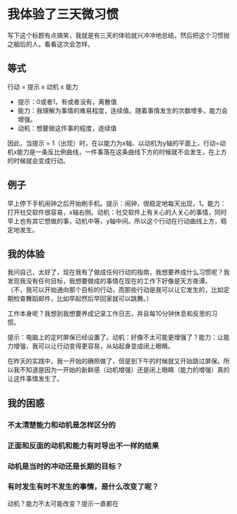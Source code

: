 # 我体验了三天微习惯

写下这个标题有点搞笑，我就是有三天的体验就兴冲冲地总结，然后把这个习惯抛之脑后的人。看看这次会怎样。
## 等式
行动 = 提示 x 动机 x 能力

- 提示：0或者1，有或者没有，离散值
- 能力：我理解为事情的难易程度，连续值。随着事情发生的次数增多，能力会增强。
- 动机：想要做这件事的程度，连续值

因此，当提示 = 1（出现）时，在以能力为x轴、以动机为y轴的平面上，行动=动机x能力是一条反比例曲线，一件事落在这条曲线下方的时候就不会发生，在上方的时候就会变成行动。

## 例子
早上停下手机闹钟之后开始刷手机。提示：闹钟，很稳定地每天出现，1。能力：打开社交软件很容易，x轴右侧。动机：社交软件上有关心的人关心的事情，同时早上也有其它想做的事，动机中等，y轴中间。所以这个行动在行动曲线上方，稳定地发生。
## 我的体验
我问自己，太好了，现在我有了做成任何行动的指南，我想要养成什么习惯呢？我发现我没有任何目标，我想要做成的事情在现在的工作下好像是天方夜谭。
（不，我可以开始通向那个目标的行动，而那些行动是我可以让它发生的，比如定期检查舞蹈邮件，比如早起然后早回家就可以跳舞。）

工作本身呢？我想到我想要养成记录工作日志，并且每10分钟休息和反思的习惯。

提示：电脑上的定时屏保已经设置了。动机：好像不太可能更增强了？能力：让能力增强，我可以让行动变得更容易，从站起身变成闭上眼睛。

在昨天的实践中，我一开始的确照做了，但是到下午的时候就又开始跳过屏保。所以我不知道是因为一开始的新鲜感（动机增强）还是闭上眼睛（能力的增强）真的让这件事情发生了。

## 我的困惑
### 不太清楚能力和动机是怎样区分的

### 正面和反面的动机和能力有时导出不一样的结果

### 动机是当时的冲动还是长期的目标？

### 有时发生有时不发生的事情，是什么改变了呢？
动机？能力不太可能改变？提示一直都在
